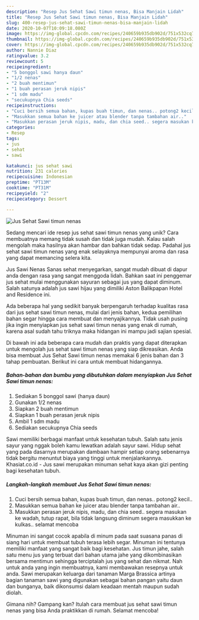 ```yaml
---
description: "Resep Jus Sehat Sawi timun nenas, Bisa Manjain Lidah"
title: "Resep Jus Sehat Sawi timun nenas, Bisa Manjain Lidah"
slug: 400-resep-jus-sehat-sawi-timun-nenas-bisa-manjain-lidah
date: 2020-10-07T10:09:18.080Z
image: https://img-global.cpcdn.com/recipes/240659b935db902d/751x532cq70/jus-sehat-sawi-timun-nenas-foto-resep-utama.jpg
thumbnail: https://img-global.cpcdn.com/recipes/240659b935db902d/751x532cq70/jus-sehat-sawi-timun-nenas-foto-resep-utama.jpg
cover: https://img-global.cpcdn.com/recipes/240659b935db902d/751x532cq70/jus-sehat-sawi-timun-nenas-foto-resep-utama.jpg
author: Nannie Diaz
ratingvalue: 3.2
reviewcount: 5
recipeingredient:
- "5 bonggol sawi hanya daun"
- "1/2 nenas"
- "2 buah mentimun"
- "1 buah perasan jeruk nipis"
- "1 sdm madu"
- "secukupnya Chia seeds"
recipeinstructions:
- "Cuci bersih semua bahan, kupas buah timun, dan nenas.. potong2 kecil.."
- "Masukkan semua bahan ke juicer atau blender tanpa tambahan air.."
- "Masukkan perasan jeruk nipis, madu, dan chia seed.. segera masukan ke wadah, tutup rapat, bila tidak langsung diminum segera masukkan ke kulkas.. selamat mencoba"
categories:
- Resep
tags:
- jus
- sehat
- sawi

katakunci: jus sehat sawi 
nutrition: 231 calories
recipecuisine: Indonesian
preptime: "PT13M"
cooktime: "PT31M"
recipeyield: "2"
recipecategory: Dessert

---
```



![Jus Sehat Sawi timun nenas](https://img-global.cpcdn.com/recipes/240659b935db902d/751x532cq70/jus-sehat-sawi-timun-nenas-foto-resep-utama.jpg)

Sedang mencari ide resep jus sehat sawi timun nenas yang unik? Cara membuatnya memang tidak susah dan tidak juga mudah. Kalau salah mengolah maka hasilnya akan hambar dan bahkan tidak sedap. Padahal jus sehat sawi timun nenas yang enak selayaknya mempunyai aroma dan rasa yang dapat memancing selera kita.

Jus Sawi Nenas Sanas sehat menyegarkan, sangat mudah dibuat di dapur anda dengan rasa yang sangat menggoda lidah. Bahkan saat ini penggemar jus sehat mulai menggunakan sayuran sebagai jus yang dapat diminum. Salah satunya adalah jus sawi hijau yang dimiliki Aston Balikpapan Hotel and Residence ini.

Ada beberapa hal yang sedikit banyak berpengaruh terhadap kualitas rasa dari jus sehat sawi timun nenas, mulai dari jenis bahan, kedua pemilihan bahan segar hingga cara membuat dan menyajikannya. Tidak usah pusing jika ingin menyiapkan jus sehat sawi timun nenas yang enak di rumah, karena asal sudah tahu triknya maka hidangan ini mampu jadi sajian spesial.


Di bawah ini ada beberapa cara mudah dan praktis yang dapat diterapkan untuk mengolah jus sehat sawi timun nenas yang siap dikreasikan. Anda bisa membuat Jus Sehat Sawi timun nenas memakai 6 jenis bahan dan 3 tahap pembuatan. Berikut ini cara untuk membuat hidangannya.

<!--inarticleads1-->

##### Bahan-bahan dan bumbu yang dibutuhkan dalam menyiapkan Jus Sehat Sawi timun nenas:

1. Sediakan 5 bonggol sawi (hanya daun)
1. Gunakan 1/2 nenas
1. Siapkan 2 buah mentimun
1. Siapkan 1 buah perasan jeruk nipis
1. Ambil 1 sdm madu
1. Sediakan secukupnya Chia seeds


Sawi memiliki berbagai manfaat untuk kesehatan tubuh. Salah satu jenis sayur yang nggak boleh kamu lewatkan adalah sayur sawi. Hidup sehat yang pada dasarnya merupakan dambaan hampir setiap orang sebenarnya tidak bergitu menuntut biaya yang tinggi untuk menjalankannya. Khasiat.co.id - Jus sawi merupakan minuman sehat kaya akan gizi penting bagi kesehatan tubuh. 

<!--inarticleads2-->

##### Langkah-langkah membuat Jus Sehat Sawi timun nenas:

1. Cuci bersih semua bahan, kupas buah timun, dan nenas.. potong2 kecil..
1. Masukkan semua bahan ke juicer atau blender tanpa tambahan air..
1. Masukkan perasan jeruk nipis, madu, dan chia seed.. segera masukan ke wadah, tutup rapat, bila tidak langsung diminum segera masukkan ke kulkas.. selamat mencoba


Minuman ini sangat cocok apabila di minum pada saat suasana panas di siang hari untuk membuat tubuh terasa lebih segar. Minuman ini tentunya memiliki manfaat yang sangat baik bagi kesehatan. Jus timun jahe, salah satu menu jus yang terbuat dari bahan utama jahe yang dikombinasikan bersama mentimun sehingga terciptalah jus yang sehat dan nikmat. Nah untuk anda yang ingin membuatnya, kami membawakan resepnya untuk anda. Sawi merupakan keluarga dari tanaman Marga Brassica artinya bagian tanaman sawi yang digunakan sebagai bahan pangan yaitu daun dan bunganya, baik dikonsumsi dalam keadaan mentah maupun sudah diolah. 

Gimana nih? Gampang kan? Itulah cara membuat jus sehat sawi timun nenas yang bisa Anda praktikkan di rumah. Selamat mencoba!
